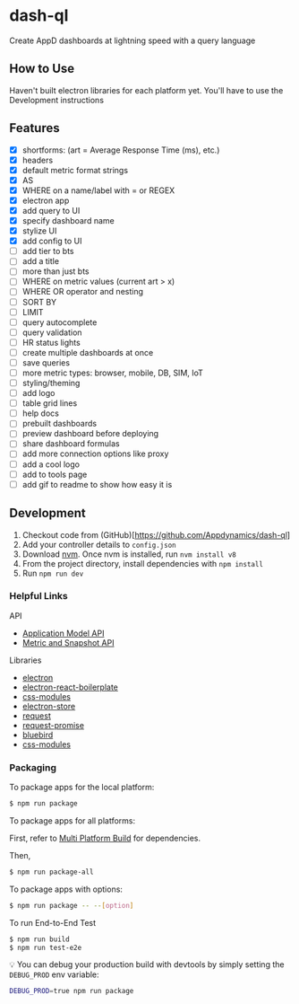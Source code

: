 # dash-ql

Create AppD dashboards at lightning speed with a query language

## How to Use

Haven't built electron libraries for each platform yet. You'll have to use the Development instructions

## Features
- [x] shortforms: (art = Average Response Time (ms), etc.)
- [x] headers
- [x] default metric format strings
- [x] AS
- [x] WHERE on a name/label with = or REGEX
- [x] electron app
- [x] add query to UI
- [x] specify dashboard name
- [x] stylize UI
- [x] add config to UI
- [ ] add tier to bts
- [ ] add a title
- [ ] more than just bts
- [ ] WHERE on metric values (current art > x)
- [ ] WHERE OR operator and nesting
- [ ] SORT BY
- [ ] LIMIT
- [ ] query autocomplete
- [ ] query validation
- [ ] HR status lights
- [ ] create multiple dashboards at once
- [ ] save queries
- [ ] more metric types: browser, mobile, DB, SIM, IoT
- [ ] styling/theming
- [ ] add logo
- [ ] table grid lines
- [ ] help docs
- [ ] prebuilt dashboards
- [ ] preview dashboard before deploying
- [ ] share dashboard formulas
- [ ] add more connection options like proxy
- [ ] add a cool logo
- [ ] add to tools page
- [ ] add gif to readme to show how easy it is

## Development

1. Checkout code from (GitHub)[https://github.com/Appdynamics/dash-ql]
1. Add your controller details to `config.json`
1. Download [nvm](https://github.com/creationix/nvm). Once nvm is installed, run `nvm install v8`
1. From the project directory, install dependencies with `npm install`
1. Run `npm run dev`

### Helpful Links

API
- [Application Model API](https://docs.appdynamics.com/display/PRO44/Application+Model+API)
- [Metric and Snapshot API](https://docs.appdynamics.com/display/PRO44/Metric+and+Snapshot+API)

Libraries
- [electron](https://electronjs.org/)
- [electron-react-boilerplate](https://github.com/chentsulin/electron-react-boilerplate)
- [css-modules](https://github.com/css-modules/css-modules)
- [electron-store](https://github.com/sindresorhus/electron-store)
- [request](https://github.com/request/request)
- [request-promise](https://github.com/request/request-promise)
- [bluebird](http://bluebirdjs.com/docs/api-reference.html)
- [css-modules](https://github.com/css-modules/css-modules)


### Packaging

To package apps for the local platform:

```bash
$ npm run package
```

To package apps for all platforms:

First, refer to [Multi Platform Build](https://www.electron.build/multi-platform-build) for dependencies.

Then,
```bash
$ npm run package-all
```

To package apps with options:

```bash
$ npm run package -- --[option]
```

To run End-to-End Test

```bash
$ npm run build
$ npm run test-e2e
```

:bulb: You can debug your production build with devtools by simply setting the `DEBUG_PROD` env variable:
```bash
DEBUG_PROD=true npm run package
```
